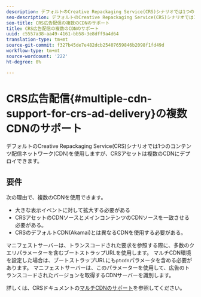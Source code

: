 ```yaml
---
description: デフォルトのCreative Repackaging Service(CRS)シナリオでは1つのコンテンツ配信ネットワーク(CDN)を使用しますが、CRSアセットは複数のCDNにデプロイできます。
seo-description: デフォルトのCreative Repackaging Service(CRS)シナリオでは1つのコンテンツ配信ネットワーク(CDN)を使用しますが、CRSアセットは複数のCDNにデプロイできます。
seo-title: CRS広告配信の複数のCDNのサポート
title: CRS広告配信の複数のCDNのサポート
uuid: c5557a38-aa49-4161-bb58-3e8dff9a4d64
translation-type: tm+mt
source-git-commit: f327b45de7e482dcb25407659846b2098f1fd49d
workflow-type: tm+mt
source-wordcount: '222'
ht-degree: 0%

---
```



# CRS広告配信{#multiple-cdn-support-for-crs-ad-delivery}の複数CDNのサポート

デフォルトのCreative Repackaging Service(CRS)シナリオでは1つのコンテンツ配信ネットワーク(CDN)を使用しますが、CRSアセットは複数のCDNにデプロイできます。

## 要件

次の理由で、複数のCDNを使用できます。

* 大きな表示イベントに対して拡大する必要がある
* CRSアセットのCDNソースとメインコンテンツのCDNソースを一致させる必要がある。
* CRSのデフォルトCDN(Akamai)とは異なるCDNを使用する必要がある。

マニフェストサーバーは、トランスコードされた要求を参照する際に、多数のクエリパラメーターを含むブートストラップURLを使用します。 マルチCDN環境を設定した場合は、ブートストラップURLにも`ptcdn`パラメータを含める必要があります。 マニフェストサーバーは、このパラメーターを使用して、広告のトランスコードされたバージョンを取得するCDNサーバーを識別します。

詳しくは、CRSドキュメントの[マルチCDNのサポート](../../creative-repackaging-service/multi-cdn-supportt.md)を参照してください。
